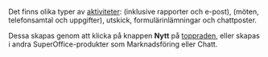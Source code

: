 <!-- markdownlint-disable-file MD041 -->
Det finns olika typer av [aktiviteter][2]: (inklusive rapporter och e-post), (möten, telefonsamtal och uppgifter), utskick, formulärinlämningar och chattposter.

Dessa skapas genom att klicka på knappen **Nytt** på [toppraden][1], eller skapas i andra SuperOffice-produkter som Marknadsföring eller Chatt.

<!-- Referenced links -->
[1]: ../getting-started/main-screen/buttons-in-menu-bar.md
[2]: ../basics/activity.md
